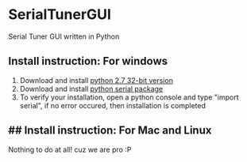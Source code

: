 # SerialTunerGUI
Serial Tuner GUI written in Python
## Install instruction: For windows
1. Download and install [python 2.7 32-bit version](https://www.python.org/downloads/release/python-2714/)
2. Download and install [python serial package](https://pypi.python.org/pypi/pyserial/2.7)
3. To verify your installation, open a python console and type "import serial", if no error occured, then installation is completed
## ## Install instruction: For Mac and Linux
Nothing to do at all! cuz we are pro :P
